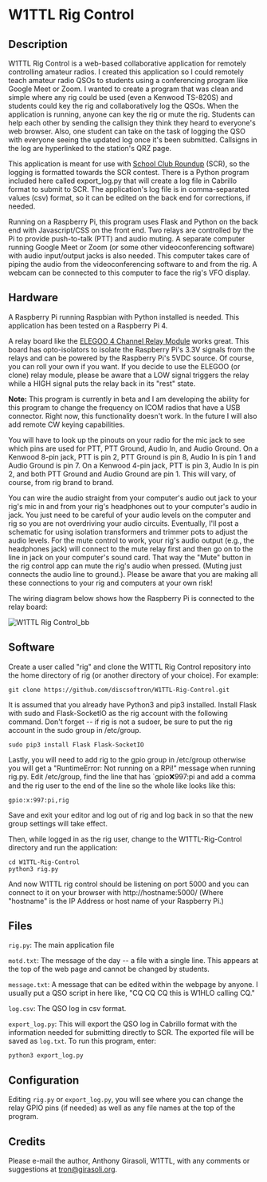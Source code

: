 # W1TTL Rig Control

## Description
W1TTL Rig Control is a web-based collaborative application for remotely controlling amateur radios.  I created this application so I could remotely teach amateur radio QSOs to students using a conferencing program like Google Meet or Zoom.  I wanted to create a program that was clean and simple where any rig could be used (even a Kenwood TS-820S) and students could key the rig and collaboratively log the QSOs.  When the application is running, anyone can key the rig or mute the rig.  Students can help each other by sending the callsign they think they heard to everyone's web browser.  Also, one student can take on the task of logging the QSO with everyone seeing the updated log once it's been submitted.  Callsigns in the log are hyperlinked to the station's QRZ page.

This application is meant for use with [School Club Roundup](http://www.arrl.org/school-club-roundup) (SCR), so the logging is formatted towards the SCR contest.  There is a Python program included here called export_log.py that will create a log file in Cabrillo format to submit to SCR.  The application's log file is in comma-separated values (csv) format, so it can be edited on the back end for corrections, if needed.

Running on a Raspberry Pi, this program uses Flask and Python on the back end with Javascript/CSS on the front end.  Two relays are controlled by the Pi to provide push-to-talk (PTT) and audio muting.  A separate computer running Google Meet or Zoom (or some other videoconferencing software) with audio input/output jacks is also needed.  This computer takes care of piping the audio from the videoconferencing software to and from the rig.  A webcam can be connected to this computer to face the rig's VFO display.

## Hardware

A Raspberry Pi running Raspbian with Python installed is needed.  This application has been tested on a Raspberry Pi 4.

A relay board like the [ELEGOO 4 Channel Relay Module](https://www.amazon.com/ELEGOO-Channel-Optocoupler-Arduino-Raspberry/dp/B01HEQF5HU/) works great.  This board has opto-isolators to isolate the Raspberry Pi's 3.3V signals from the relays and can be powered by the Raspberry Pi's 5VDC source.  Of course, you can roll your own if you want.  If you decide to use the ELEGOO (or clone) relay module, please be aware that a LOW signal triggers the relay while a HIGH signal puts the relay back in its "rest" state.

**Note:** This program is currently in beta and I am developing the ability for this program to change the frequency on ICOM radios that have a USB connector.  Right now, this functionality doesn't work.  In the future I will also add remote CW keying capabilities.

You will have to look up the pinouts on your radio for the mic jack to see which pins are used for PTT, PTT Ground, Audio In, and Audio Ground.  On a Kenwood 8-pin jack, PTT is pin 2, PTT Ground is pin 8, Audio In is pin 1 and Audio Ground is pin 7.  On a Kenwood 4-pin jack, PTT is pin 3, Audio In is pin 2, and both PTT Ground and Audio Ground are pin 1.  This will vary, of course, from rig brand to brand.  

You can wire the audio straight from your computer's audio out jack to your rig's mic in and from your rig's headphones out to your computer's audio in jack.  You just need to be careful of your audio levels on the computer and rig so you are not overdriving your audio circuits.  Eventually, I'll post a schematic for using isolation transformers and trimmer pots to adjust the audio levels.  For the mute control to work, your rig's audio output (e.g., the headphones jack) will connect to the mute relay first and then go on to the line in jack on your computer's sound card.  That way the "Mute" button in the rig control app can mute the rig's audio when pressed.  (Muting just connects the audio line to ground.). Please be aware that you are making all these connections to your rig and computers at your own risk!

The wiring diagram below shows how the Raspberry Pi is connected to the relay board:

![W1TTL Rig Control_bb](https://user-images.githubusercontent.com/12022870/104746606-827f9700-571d-11eb-9e74-5acac8fcab20.jpg)

## Software

Create a user called "rig" and clone the W1TTL Rig Control repository into the home directory of rig (or another directory of your choice).  For example:

    git clone https://github.com/discsoftron/W1TTL-Rig-Control.git
    
It is assumed that you already have Python3 and pip3 installed.  Install Flask with sudo and Flask-SocketIO as the rig account with the following command.  Don't forget -- if rig is not a sudoer, be sure to put the rig account in the sudo group in /etc/group.

    sudo pip3 install Flask Flask-SocketIO

Lastly, you will need to add rig to the gpio group in /etc/group otherwise you will get a "RuntimeError: Not running on a RPi!" message when running rig.py.  Edit /etc/group, find the line that has `gpio:x:997:pi and add a comma and the rig user to the end of the line so the whole like looks like this:

    gpio:x:997:pi,rig
    
Save and exit your editor and log out of rig and log back in so that the new group settings will take effect.

Then, while logged in as the rig user, change to the W1TTL-Rig-Control directory and run the application:

    cd W1TTL-Rig-Control
    python3 rig.py
  
And now W1TTL rig control should be listening on port 5000 and you can connect to it on your browser with http://hostname:5000/ (Where "hostname" is the IP Address or host name of your Raspberry Pi.)

## Files

`rig.py`: The main application file

`motd.txt`: The message of the day -- a file with a single line.  This appears at the top of the web page and cannot be changed by students.

`message.txt`: A message that can be edited within the webpage by anyone.  I usually put a QSO script in here like, "CQ CQ CQ this is W1HLO calling CQ."

`log.csv`: The QSO log in csv format.

`export_log.py`: This will export the QSO log in Cabrillo format with the information needed for submitting directly to SCR.  The exported file will be saved as `log.txt`.  To run this program, enter:
    
    python3 export_log.py

## Configuration

Editing `rig.py` or `export_log.py`, you will see where you can change the relay GPIO pins (if needed) as well as any file names at the top of the program.

## Credits

Please e-mail the author, Anthony Girasoli, W1TTL, with any comments or suggestions at tron@girasoli.org.
